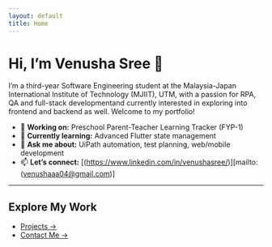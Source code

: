 ```yaml
---
layout: default
title: Home
---
```


# Hi, I’m Venusha Sree 👋

I’m a third-year Software Engineering student at the Malaysia-Japan International Institute of Technology (MJIIT), UTM, with a passion for RPA, QA and full-stack developmentand currently interested in exploring into frontend and backend as well. Welcome to my portfolio!

- 🔭 **Working on:** Preschool Parent-Teacher Learning Tracker (FYP-1)  
- 🌱 **Currently learning:** Advanced Flutter state management  
- 💬 **Ask me about:** UiPath automation, test planning, web/mobile development  
- 📫 **Let’s connect:** [(https://www.linkedin.com/in/venushasree/)][mailto:(venushaaa04@gmail.com)]

---

## Explore My Work

- [Projects →](/projects/)  
- [Contact Me →](/contact/)  

